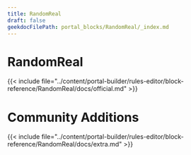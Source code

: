 ```yaml
---
title: RandomReal
draft: false
geekdocFilePath: portal_blocks/RandomReal/_index.md
---
```

# RandomReal
{{< include file="../content/portal-builder/rules-editor/block-reference/RandomReal/docs/official.md" >}}

# Community Additions

{{< include file="../content/portal-builder/rules-editor/block-reference/RandomReal/docs/extra.md" >}}